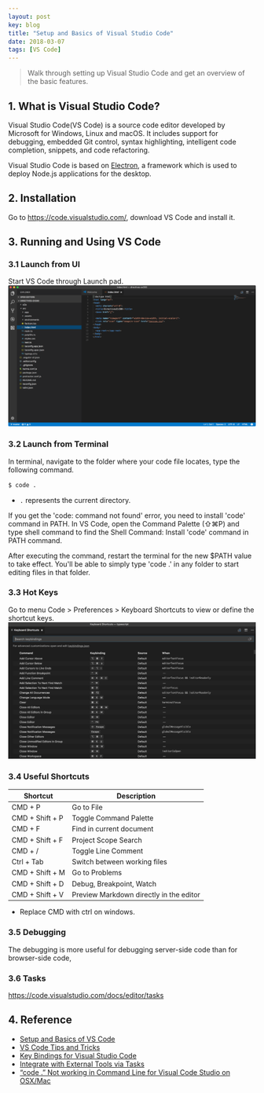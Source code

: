```yaml
---
layout: post
key: blog
title: "Setup and Basics of Visual Studio Code"
date: 2018-03-07
tags: [VS Code]
---
```


> Walk through setting up Visual Studio Code and get an overview of the basic features.

## 1. What is Visual Studio Code?
Visual Studio Code(VS Code) is a source code editor developed by Microsoft for Windows, Linux and macOS. It includes support for debugging, embedded Git control, syntax highlighting, intelligent code completion, snippets, and code refactoring.

Visual Studio Code is based on [Electron](https://electronjs.org/), a framework which is used to deploy Node.js applications for the desktop.

## 2. Installation
Go to https://code.visualstudio.com/, download VS Code and install it.

## 3. Running and Using VS Code
### 3.1 Launch from UI
Start VS Code through Launch pad.
![image](/public/posts/2018-03-07/vscode.png)
### 3.2 Launch from Terminal
In terminal, navigate to the folder where your code file locates, type the following command.
```sh
$ code .
```
* `.` represents the current directory.

If you get the 'code: command not found' error, you need to install 'code' command in PATH. In VS Code, open the Command Palette (⇧⌘P) and type shell command to find the Shell Command: Install 'code' command in PATH command.

After executing the command, restart the terminal for the new $PATH value to take effect. You'll be able to simply type 'code .' in any folder to start editing files in that folder.

### 3.3 Hot Keys
Go to menu Code > Preferences > Keyboard Shortcuts to view or define the shortcut keys.
![image](/public/posts/2018-03-07/shortcuts.png)

### 3.4 Useful Shortcuts

Shortcut        | Description
----------------|------------------
CMD + P         | Go to File
CMD + Shift + P | Toggle Command Palette
CMD + F         | Find in current document
CMD + Shift + F | Project Scope Search
CMD + /         | Toggle Line Comment
Ctrl + Tab      | Switch between working files
CMD + Shift + M | Go to Problems
CMD + Shift + D | Debug, Breakpoint, Watch
CMD + Shift + V | Preview Markdown directly in the editor  

* Replace CMD with ctrl on windows.

### 3.5 Debugging
The debugging is more useful for debugging server-side code than for browser-side code,

### 3.6 Tasks
https://code.visualstudio.com/docs/editor/tasks

## 4. Reference
* [Setup and Basics of VS Code](https://code.visualstudio.com/docs/introvideos/basics)
* [VS Code Tips and Tricks](https://github.com/Microsoft/vscode-tips-and-tricks)
* [Key Bindings for Visual Studio Code](https://code.visualstudio.com/docs/getstarted/keybindings)
* [Integrate with External Tools via Tasks](https://code.visualstudio.com/docs/editor/tasks)
* [“code .” Not working in Command Line for Visual Code Studio on OSX/Mac](https://stackoverflow.com/questions/29955500/code-not-working-in-command-line-for-visual-code-studio-on-osx-mac)
